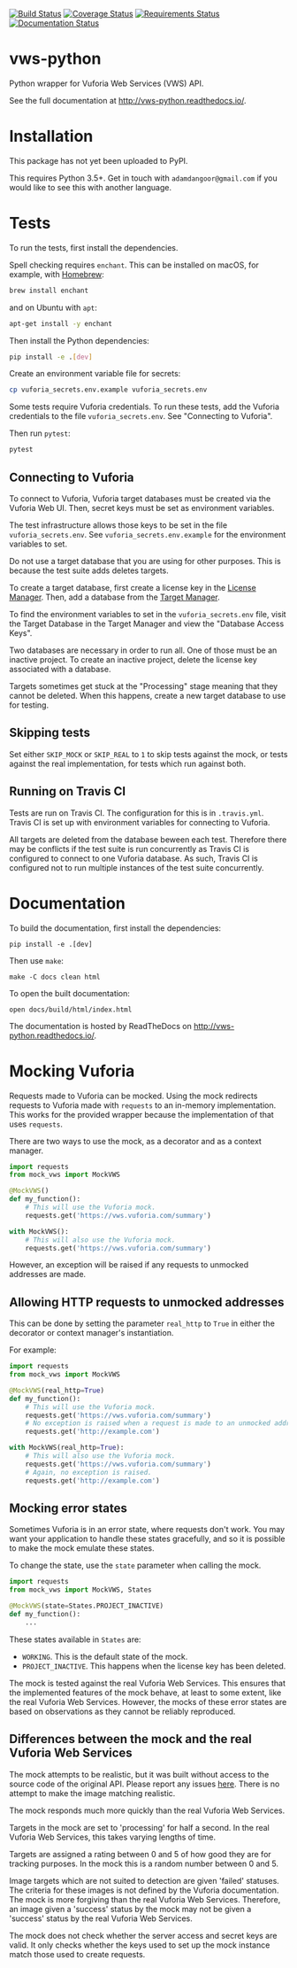[![Build Status](https://travis-ci.org/adamtheturtle/vws-python.svg?branch=master)](https://travis-ci.com/adamtheturtle/vws-python)
[![Coverage Status](https://coveralls.io/repos/github/adamtheturtle/vws-python/badge.svg)](https://coveralls.io/github/adamtheturtle/vws-python)
[![Requirements Status](https://requires.io/github/adamtheturtle/vws-python/requirements.svg?branch=master)](https://requires.io/github/adamtheturtle/vws-python/requirements/?branch=master)
[![Documentation Status](https://readthedocs.org/projects/vws-python/badge/?version=latest)](http://vws-python.readthedocs.io/en/latest/?badge=latest)

# vws-python

Python wrapper for Vuforia Web Services (VWS) API.

See the full documentation at <http://vws-python.readthedocs.io/>.

# Installation

This package has not yet been uploaded to PyPI.

This requires Python 3.5+.
Get in touch with `adamdangoor@gmail.com` if you would like to see this with another language.

# Tests

To run the tests, first install the dependencies.

Spell checking requires `enchant`.
This can be installed on macOS, for example, with [Homebrew](http://brew.sh):

```sh
brew install enchant
```

and on Ubuntu with `apt`:

```sh
apt-get install -y enchant
```

Then install the Python dependencies:

```sh
pip install -e .[dev]
```

Create an environment variable file for secrets:

```sh
cp vuforia_secrets.env.example vuforia_secrets.env
```

Some tests require Vuforia credentials.
To run these tests, add the Vuforia credentials to the file `vuforia_secrets.env`.
See "Connecting to Vuforia".

Then run `pytest`:

```sh
pytest
```

## Connecting to Vuforia

To connect to Vuforia,
Vuforia target databases must be created via the Vuforia Web UI.
Then, secret keys must be set as environment variables.

The test infrastructure allows those keys to be set in the file `vuforia_secrets.env`.
See `vuforia_secrets.env.example` for the environment variables to set.

Do not use a target database that you are using for other purposes.
This is because the test suite adds deletes targets.

To create a target database, first create a license key in the [License Manager](https://developer.vuforia.com/targetmanager/licenseManager/licenseListing).
Then, add a database from the [Target Manager](https://developer.vuforia.com/targetmanager).

To find the environment variables to set in the `vuforia_secrets.env` file,
visit the Target Database in the Target Manager and view the "Database Access Keys".

Two databases are necessary in order to run all.
One of those must be an inactive project.
To create an inactive project, delete the license key associated with a database.

Targets sometimes get stuck at the "Processing" stage meaning that they cannot be deleted.
When this happens, create a new target database to use for testing.

## Skipping tests

Set either `SKIP_MOCK` or `SKIP_REAL` to `1` to skip tests against the mock, or tests against the real implementation, for tests which run against both.

## Running on Travis CI

Tests are run on Travis CI.
The configuration for this is in `.travis.yml`.
Travis CI is set up with environment variables for connecting to Vuforia.

All targets are deleted from the database beween each test.
Therefore there may be conflicts if the test suite is run concurrently as Travis CI is configured to connect to one Vuforia database.
As such, Travis CI is configured not to run multiple instances of the test suite concurrently.

# Documentation

To build the documentation, first install the dependencies:

    pip install -e .[dev]

Then use `make`:

    make -C docs clean html

To open the built documentation:

    open docs/build/html/index.html

The documentation is hosted by ReadTheDocs on <http://vws-python.readthedocs.io/>.

# Mocking Vuforia

Requests made to Vuforia can be mocked.
Using the mock redirects requests to Vuforia made with `requests` to an in-memory implementation.
This works for the provided wrapper because the implementation of that uses `requests`.

There are two ways to use the mock, as a decorator and as a context manager.

```python
import requests
from mock_vws import MockVWS

@MockVWS()
def my_function():
    # This will use the Vuforia mock.
    requests.get('https://vws.vuforia.com/summary')

with MockVWS():
    # This will also use the Vuforia mock.
    requests.get('https://vws.vuforia.com/summary')
```

However, an exception will be raised if any requests to unmocked addresses are made.

## Allowing HTTP requests to unmocked addresses

This can be done by setting the parameter `real_http` to `True` in either the decorator or context manager's instantiation.

For example:

```python
import requests
from mock_vws import MockVWS

@MockVWS(real_http=True)
def my_function():
    # This will use the Vuforia mock.
    requests.get('https://vws.vuforia.com/summary')
    # No exception is raised when a request is made to an unmocked address.
    requests.get('http://example.com')

with MockVWS(real_http=True):
    # This will also use the Vuforia mock.
    requests.get('https://vws.vuforia.com/summary')
    # Again, no exception is raised.
    requests.get('http://example.com')
```

## Mocking error states

Sometimes Vuforia is in an error state, where requests don't work.
You may want your application to handle these states gracefully, and so it is possible to make the mock emulate these states.

To change the state, use the `state` parameter when calling the mock.

```python
import requests
from mock_vws import MockVWS, States

@MockVWS(state=States.PROJECT_INACTIVE)
def my_function():
    ...
```

These states available in `States` are:
* `WORKING`.
  This is the default state of the mock.
* `PROJECT_INACTIVE`.
  This happens when the license key has been deleted.

The mock is tested against the real Vuforia Web Services.
This ensures that the implemented features of the mock behave, at least to some extent, like the real Vuforia Web Services.
However, the mocks of these error states are based on observations as they cannot be reliably reproduced.

## Differences between the mock and the real Vuforia Web Services

The mock attempts to be realistic, but it was built without access to the source code of the original API.
Please report any issues [here](https://github.com/adamtheturtle/vws-python/issues).
There is no attempt to make the image matching realistic.

The mock responds much more quickly than the real Vuforia Web Services.

Targets in the mock are set to 'processing' for half a second.
In the real Vuforia Web Services, this takes varying lengths of time.

Targets are assigned a rating between 0 and 5 of how good they are for tracking purposes.
In the mock this is a random number between 0 and 5.

Image targets which are not suited to detection are given 'failed' statuses.
The criteria for these images is not defined by the Vuforia documentation.
The mock is more forgiving than the real Vuforia Web Services.
Therefore, an image given a 'success' status by the mock may not be given a 'success' status by the real Vuforia Web Services.

The mock does not check whether the server access and secret keys are valid.
It only checks whether the keys used to set up the mock instance match those used to create requests.
